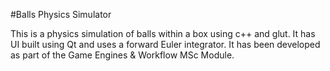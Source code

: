#Balls Physics Simulator

This is a physics simulation of balls within a box using c++ and glut. It has UI built using Qt and uses a forward Euler integrator. It has been developed as part of the Game Engines & Workflow MSc Module.
